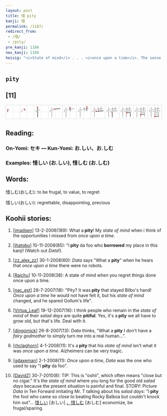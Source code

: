 ```yaml
---
layout: post
title: 惜 pity
kanji: 惜
permalink: /1187/
redirect_from:
 - /惜/
 - /pity/
pre_kanji: 1186
nex_kanji: 1188
heisig: "<i>State of mind</i> . . . <i>once upon a time</i>. The sense of the key word is that of a lost opportunity or bad turn of affairs, as in the phrase &quot;What a <b>pity</b>!&quot;"
---
```


## `pity`

## [11]

<div class="stroke"><img src="../images/E6839C.png" /></div>

## Reading:

### On-Yomi: セキ &mdash; Kun-Yomi: お.しい、お.しむ

### Examples: 惜しい (お.しい), 惜しむ (お.しむ)

## Words:

惜しむ(おしむ): to be frugal, to value, to regret

惜しい(おしい): regrettable, disappointing, precious

## Koohii stories:

1) [<a href="http://kanji.koohii.com/profile/jmadsen">jmadsen</a>] 13-2-2006(189): What a<strong> pity</strong>! My <em>state of mind</em> when i think of the opportunities I missed from <em>once upon a time</em>. 

2) [<a href="http://kanji.koohii.com/profile/ihatobu">ihatobu</a>] 10-11-2008(85): &quot;I<strong> pity</strong> da foo who <strong>borrowed</strong> my place in this kanji! (Watch out <em>Data</em>!). 

3) [<a href="http://kanji.koohii.com/profile/zz_alex_zz">zz_alex_zz</a>] 30-1-2008(60): <em>Data</em> says &quot;What a <strong>pity</strong>&quot; when he hears that <em>once upon a time</em> there were no robots. 

4) [<a href="http://kanji.koohii.com/profile/Raichu">Raichu</a>] 10-11-2008(38): A state of mind when you regret things done once upon a time. 

5) [<a href="http://kanji.koohii.com/profile/nac_est">nac_est</a>] 28-7-2007(18): &quot;Pity? It was<strong> pity</strong> that stayed Bilbo&#039;s hand! <em>Once upon a time</em> he would not have felt it, but his <em>state of mind</em> changed, and he spared Gollum&#039;s life&quot;. 

6) [<a href="http://kanji.koohii.com/profile/Virtua_Leaf">Virtua_Leaf</a>] 19-12-2007(16): I think people who remain in the <em>state of mind</em> of their <em>salad days</em> are quite <strong>pitiful</strong>. Yes, it&#039;s a<strong> pity</strong> we all have to grow old, but that&#039;s life. Deal with it. 

7) [<a href="http://kanji.koohii.com/profile/dingomick">dingomick</a>] 26-8-2007(13): <em>Data</em> thinks, &quot;What a <strong>pity</strong> I don&#039;t have a <em>fairy godmother</em> to simply turn me into a real human...&quot;. 

8) [<a href="http://kanji.koohii.com/profile/rhclaghorn">rhclaghorn</a>] 4-1-2008(11): It&#039;s a<strong> pity</strong> that his <em>state of mind</em> isn&#039;t what it was <em>once upon a time</em>. Alzheimers can be very tragic. 

9) [<a href="http://kanji.koohii.com/profile/gdaxeman">gdaxeman</a>] 2-1-2008(11): <em>Once upon a time</em>, <em>Data</em> was the one who used to say &quot;I <strong>pity</strong> da foo&quot;. 

10) [<a href="http://kanji.koohii.com/profile/DavidZ">DavidZ</a>] 30-7-2010(8): TIP: This is &quot;oshii&quot;, which often means &quot;close but no cigar.&quot; It&#039;s the <em>state of mind</em> where you long for the good old <em>salad days</em> because the present situation is painful and final. STORY: Picture <em>Data</em> in Ten Forward imitating Mr. T talking about his <em>salad days</em>: &quot;I<strong> pity</strong> the fool who came so close to beating Rocky Balboa but couldn&#039;t knock him out&quot;...   <a href="http://jisho.org/kanji/details/惜しい">惜しい</a>  [おしい]  <a href="http://jisho.org/kanji/details/、惜しむ">、惜しむ</a>  [おしむ] economize, be frugal/sparing. 
